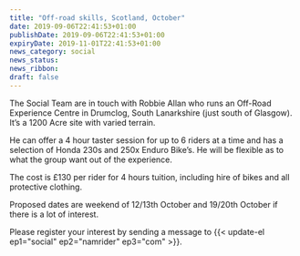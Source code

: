 ```yaml
---
title: "Off-road skills, Scotland, October"
date: 2019-09-06T22:41:53+01:00
publishDate: 2019-09-06T22:41:53+01:00
expiryDate: 2019-11-01T22:41:53+01:00
news_category: social
news_status: 
news_ribbon: 
draft: false
---
```


The Social Team are in touch with Robbie Allan who runs an Off-Road Experience Centre in Drumclog, South Lanarkshire (just south of Glasgow). It’s a 1200 Acre site with varied terrain.

He can offer a 4 hour taster session for up to 6 riders at a time and has a selection of Honda 230s and 250x Enduro Bike’s. He will be flexible as to what the group want out of the experience.

The cost is £130 per rider for 4 hours tuition, including hire of bikes and all protective clothing.

Proposed dates are weekend of 12/13th October and 19/20th October if there is a lot of interest.

Please register your interest by sending a message to {{< update-el ep1="social" ep2="namrider" ep3="com" >}}.